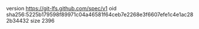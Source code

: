 version https://git-lfs.github.com/spec/v1
oid sha256:5225b179598f89971c04a46581f64ceb7e2268e3f6607efe1c4e1ac282b34432
size 2396
